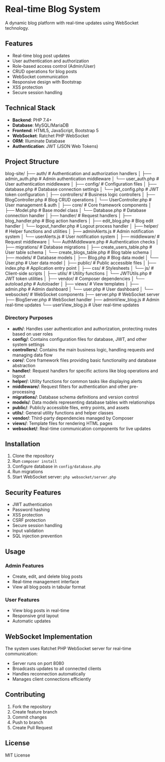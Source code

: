 # Real-time Blog System

A dynamic blog platform with real-time updates using WebSocket technology.

## Features

- Real-time blog post updates
- User authentication and authorization
- Role-based access control (Admin/User)
- CRUD operations for blog posts
- WebSocket communication
- Responsive design with Bootstrap
- XSS protection
- Secure session handling

## Technical Stack

- **Backend**: PHP 7.4+
- **Database**: MySQL/MariaDB
- **Frontend**: HTML5, JavaScript, Bootstrap 5
- **WebSocket**: Ratchet PHP WebSocket
- **ORM**: Illuminate Database
- **Authentication**: JWT (JSON Web Tokens)

## Project Structure

blog-site/
├── auth/ # Authentication and authorization handlers
│ ├── admin_auth.php # Admin authentication middleware
│ └── user_auth.php # User authentication middleware
│
├── config/ # Configuration files
│ ├── database.php # Database connection settings
│ └── jwt_config.php # JWT token configuration
│
├── controllers/ # Business logic controllers
│ ├── BlogController.php # Blog CRUD operations
│ └── UserController.php # User management & auth
│
├── core/ # Core framework components
│ ├── Model.php # Base model class
│ └── Database.php # Database connection handler
│
├── handler/ # Request handlers
│ ├── blog_handler.php # Blog action handlers
│ ├── edit_blog.php # Blog edit handler
│ └── logout_handler.php # Logout process handler
│
├── helper/ # Helper functions and utilities
│ ├── adminAlerts.js # Admin notification system
│ └── userAlerts.js # User notification system
│
├── middleware/ # Request middleware
│ └── AuthMiddleware.php # Authentication checks
│
├── migrations/ # Database migrations
│ ├── create_users_table.php # User table schema
│ └── create_blogs_table.php # Blog table schema
│
├── models/ # Database models
│ ├── Blog.php # Blog data model
│ └── User.php # User data model
│
├── public/ # Public accessible files
│ ├── index.php # Application entry point
│ ├── css/ # Stylesheets
│ └── js/ # Client-side scripts
│
├── utils/ # Utility functions
│ └── JWTUtils.php # JWT token utilities
│
├── vendor/ # Composer dependencies
│ └── autoload.php # Autoloader
│
├── views/ # View templates
│ ├── admin.php # Admin dashboard
│ └── user.php # User dashboard
│
└── websocket/ # WebSocket components
├── server.php # WebSocket server
├── BlogServer.php # WebSocket handler
├── adminView_blog.js # Admin real-time updates
└── userView_blog.js # User real-time updates

### Directory Purposes

- **auth/**: Handles user authentication and authorization, protecting routes based on user roles
- **config/**: Contains configuration files for database, JWT, and other system settings
- **controllers/**: Contains the main business logic, handling requests and managing data flow
- **core/**: Core framework files providing basic functionality and database abstraction
- **handler/**: Request handlers for specific actions like blog operations and logout
- **helper/**: Utility functions for common tasks like displaying alerts
- **middleware/**: Request filters for authentication and other pre-processing
- **migrations/**: Database schema definitions and version control
- **models/**: Data models representing database tables with relationships
- **public/**: Publicly accessible files, entry points, and assets
- **utils/**: General utility functions and helper classes
- **vendor/**: Third-party dependencies managed by Composer
- **views/**: Template files for rendering HTML pages
- **websocket/**: Real-time communication components for live updates

## Installation

1. Clone the repository
2. Run `composer install`
3. Configure database in `config/database.php`
4. Run migrations
5. Start WebSocket server: `php websocket/server.php`

## Security Features

- JWT authentication
- Password hashing
- XSS protection
- CSRF protection
- Secure session handling
- Input validation
- SQL injection prevention

## Usage

### Admin Features
- Create, edit, and delete blog posts
- Real-time management interface
- View all blog posts in tabular format

### User Features
- View blog posts in real-time
- Responsive grid layout
- Automatic updates

## WebSocket Implementation

The system uses Ratchet PHP WebSocket server for real-time communication:
- Server runs on port 8080
- Broadcasts updates to all connected clients
- Handles reconnection automatically
- Manages client connections efficiently

## Contributing

1. Fork the repository
2. Create feature branch
3. Commit changes
4. Push to branch
5. Create Pull Request

## License

MIT License
